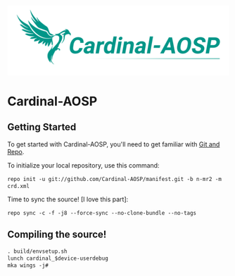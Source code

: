 <img src="https://raw.githubusercontent.com/Cardinal-AOSP/manifest/n7/crd.png">

Cardinal-AOSP
===================


Getting Started
---------------

To get started with Cardinal-AOSP, you'll need to get familiar with
[Git and Repo](http://source.android.com/download/using-repo).


To initialize your local repository, use this command:


	repo init -u git://github.com/Cardinal-AOSP/manifest.git -b n-mr2 -m crd.xml



Time to sync the source! [I love this part]:

	repo sync -c -f -j8 --force-sync --no-clone-bundle --no-tags

Compiling the source!
---------------------
	. build/envsetup.sh
	lunch cardinal_$device-userdebug
	mka wings -j#
